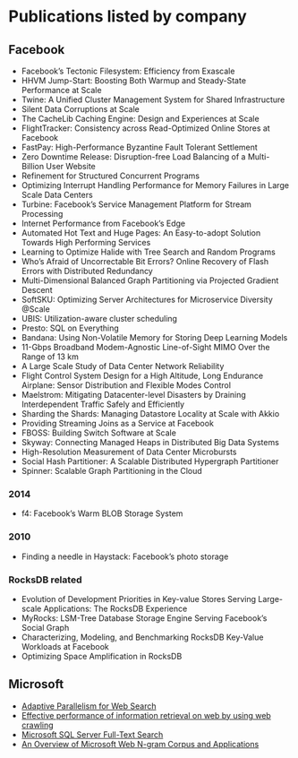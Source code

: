 # Publications listed by company

## Facebook

- Facebook’s Tectonic Filesystem: Efficiency from Exascale
- HHVM Jump-Start: Boosting Both Warmup and Steady-State Performance at Scale
- Twine: A Unified Cluster Management System for Shared Infrastructure
- Silent Data Corruptions at Scale
- The CacheLib Caching Engine: Design and Experiences at Scale
- FlightTracker: Consistency across Read-Optimized Online Stores at Facebook
- FastPay: High-Performance Byzantine Fault Tolerant Settlement
- Zero Downtime Release: Disruption-free Load Balancing of a Multi-Billion User Website
- Refinement for Structured Concurrent Programs
- Optimizing Interrupt Handling Performance for Memory Failures in Large Scale Data Centers
- Turbine: Facebook’s Service Management Platform for Stream Processing
- Internet Performance from Facebook’s Edge
- Automated Hot Text and Huge Pages: An Easy-to-adopt Solution Towards High Performing Services
- Learning to Optimize Halide with Tree Search and Random Programs
- Who’s Afraid of Uncorrectable Bit Errors? Online Recovery of Flash Errors with Distributed Redundancy
- Multi-Dimensional Balanced Graph Partitioning via Projected Gradient Descent
- SoftSKU: Optimizing Server Architectures for Microservice Diversity @Scale
- UBIS: Utilization-aware cluster scheduling
- Presto: SQL on Everything
- Bandana: Using Non-Volatile Memory for Storing Deep Learning Models
- 11-Gbps Broadband Modem-Agnostic Line-of-Sight MIMO Over the Range of 13 km
- A Large Scale Study of Data Center Network Reliability
- Flight Control System Design for a High Altitude, Long Endurance Airplane: Sensor Distribution and Flexible Modes Control
- Maelstrom: Mitigating Datacenter-level Disasters by Draining Interdependent Traffic Safely and Efficiently
- Sharding the Shards: Managing Datastore Locality at Scale with Akkio
- Providing Streaming Joins as a Service at Facebook
- FBOSS: Building Switch Software at Scale
- Skyway: Connecting Managed Heaps in Distributed Big Data Systems
- High-Resolution Measurement of Data Center Microbursts
- Social Hash Partitioner: A Scalable Distributed Hypergraph Partitioner
- Spinner: Scalable Graph Partitioning in the Cloud

### 2014

- f4: Facebook’s Warm BLOB Storage System

### 2010

- Finding a needle in Haystack: Facebook’s photo storage

### RocksDB related

- Evolution of Development Priorities in Key-value Stores Serving Large-scale Applications: The RocksDB Experience
- MyRocks: LSM-Tree Database Storage Engine Serving Facebook’s Social Graph
- Characterizing, Modeling, and Benchmarking RocksDB Key-Value Workloads at Facebook
- Optimizing Space Amplification in RocksDB

## Microsoft

- [Adaptive Parallelism for Web Search](https://www.microsoft.com/en-us/research/wp-content/uploads/2016/02/paper-37.pdf)
- [Effective performance of information retrieval on web by using web crawling](https://arxiv.org/abs/1205.2891)
- [Microsoft SQL Server Full-Text Search](https://citeseerx.ist.psu.edu/viewdoc/download?doi=10.1.1.78.5808&rep=rep1&type=pdf#page=9)
- [An Overview of Microsoft Web N-gram Corpus and Applications](https://aclanthology.org/N10-2012.pdf)